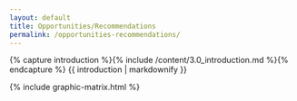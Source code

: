 ```yaml
---
layout: default
title: Opportunities/Recommendations
permalink: /opportunities-recommendations/
---
```


<section class="introduction wrapper">
{% capture introduction %}{% include /content/3.0_introduction.md %}{% endcapture %}
  {{ introduction | markdownify }}

{% include graphic-matrix.html %}
</section>
